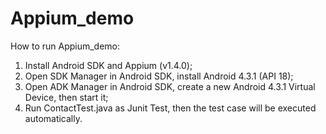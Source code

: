 # Appium_demo

How to run Appium_demo:

1. Install Android SDK and Appium (v1.4.0);
2. Open SDK Manager in Android SDK, install Android 4.3.1 (API 18);
3. Open ADK Manager in Android SDK, create a new Android 4.3.1 Virtual Device, then start it;
4. Run ContactTest.java as Junit Test, then the test case will be executed automatically.
